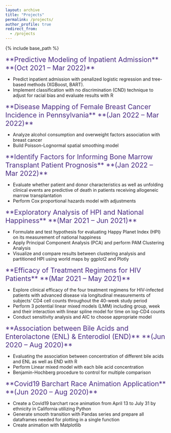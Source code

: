 ```yaml
---
layout: archive
title: "Projects"
permalink: /projects/
author_profile: true
redirect_from:
  - /projects
---
```


{% include base_path %}

<span style="color: #4B2E83; font-size:16.0pt">
**Predictive Modeling of Inpatient Admission**
**(Oct 2021 – Mar 2022)**
</span>

* Predict inpatient admission with penalized logistic regression and tree-based methods (XGBoost, BART).
* Implement classification with no discrimination (CND) technique to adjust for racial bias and evaluate results with R

<span style="color: #4B2E83; font-size:16.0pt">
**Disease Mapping of Female Breast Cancer Incidence in Pennsylvania**
**(Jan 2022 – Mar 2022)**
</span>

* Analyze alcohol consumption and overweight factors association with breast cancer
* Build Poisson-Lognormal spatial smoothing model

<span style="color: #4B2E83; font-size:16.0pt">
**Identify Factors for Informing Bone Marrow Transplant Patient Prognosis**
**(Jan 2022 – Mar 2022)**
</span>

* Evaluate whether patient and donor characteristics as well as unfolding clinical events are predictive of death in patients receiving allogeneic marrow transplantation
* Perform Cox proportional hazards model with adjustments

<span style="color: #4B2E83; font-size:16.0pt">
**Exploratory Analysis of HPI and National Happiness**
**(Mar 2021 – Jun 2021)**
</span>

* Formulate and test hypothesis for evaluating Happy Planet Index (HPI) on its measurement of national happiness
* Apply Principal Component Analysis (PCA) and perform PAM Clustering Analysis
* Visualize and compare results between clustering analysis and partitioned HPI using world maps by ggplot2 and Plotly

<span style="color: #4B2E83; font-size:16.0pt">
**Efficacy of Treatment Regimens for HIV Patients**
**(Mar 2021 – May 2021)**
</span>

* Explore clinical efficacy of the four treatment regimens for HIV-infected patients with advanced disease via longitudinal measurements of subjects’ CD4 cell counts throughout the 40-week study period
* Perform 3 potential linear mixed models (LMM) including group, week and their interaction with linear spline model for time on log-CD4 counts 
* Conduct sensitivity analysis and AIC to choose appropriate model

<span style="color: #4B2E83; font-size:16.0pt">
**Association between Bile Acids and Enterolactone (ENL) & Enterodiol (END)**
**(Jun 2020 – Aug 2020)**
</span>

* Evaluating the association between concentration of different bile acids and ENL as well as END with R
* Perform Linear mixed model with each bile acid concentration 
* Benjamin-Hochberg procedure to control for multiple comparison



<span style="color: #4B2E83; font-size:16.0pt">
**Covid19 Barchart Race Animation Application**
**(Jun 2020 – Aug 2020)**
</span>

* Create a Covid19 barchart race animation from April 13 to July 31 by ethnicity in California utilizing Python
* Generate smooth transition with Pandas series and prepare all dataframes needed for plotting in a single function
* Create animation with Matplotlib
